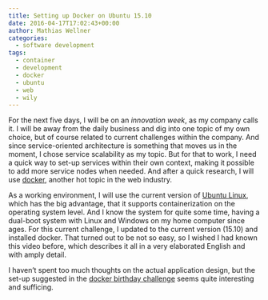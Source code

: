 ```yaml
---
title: Setting up Docker on Ubuntu 15.10
date: 2016-04-17T17:02:43+00:00
author: Mathias Wellner
categories:
  - software development
tags:
  - container
  - development
  - docker
  - ubuntu
  - web
  - wily
---
```

For the next five days, I will be on an _innovation week_, as my company calls it. I will be away from the daily business and dig into one topic of my own choice, but of course related to current challenges within the company. And since service-oriented architecture is something that moves us in the moment, I chose service scalability as my topic. But for that to work, I need a quick way to set-up services within their own context, making it possible to add more service nodes when needed. And after a quick research, I will use <a href="https://www.docker.com/" title="Docker" target="_blank">docker</a>, another hot topic in the web industry. 

As a working environment, I will use the current version of <a href="http://www.ubuntu.com/" title="Ubuntu" target="_blank">Ubuntu Linux</a>, which has the big advantage, that it supports containerization on the operating system level. And I know the system for quite some time, having a dual-boot system with Linux and Windows on my home computer since ages. For this current challenge, I updated to the current version (15.10) and installed docker. That turned out to be not so easy, so I wished I had known this video before, which describes it all in a very elaborated English and with amply detail. 



I haven&#8217;t spent too much thoughts on the actual application design, but the set-up suggested in the <a href="https://github.com/docker/docker-birthday-3#challenge" title="GitHub - docker birthday challenge" target="_blank">docker birthday challenge</a> seems quite interesting and sufficing.